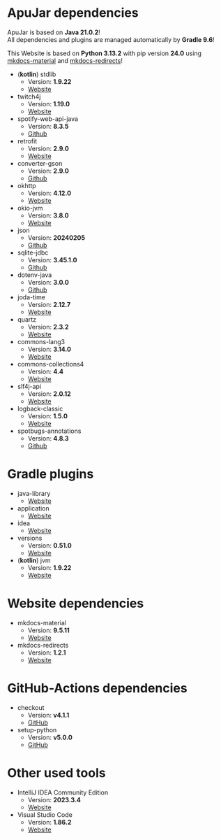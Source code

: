 # ApuJar dependencies

ApuJar is based on **Java 21.0.2**!
<br>All dependencies and plugins are managed automatically by **Gradle 9.6**!

This Website is based on **Python 3.13.2** with pip version **24.0** using [mkdocs-material](https://github.com/squidfunk/mkdocs-material) and [mkdocs-redirects](https://github.com/mkdocs/mkdocs-redirects)!

* (**kotlin**) stdlib
    * Version: **1.9.22**
    * [Website](https://kotlinlang.org/api/latest/jvm/stdlib/)
* twitch4j
    * Version: **1.19.0**
    * [Website](https://twitch4j.github.io/)
* spotify-web-api-java
    * Version: **8.3.5**
    * [Github](https://github.com/spotify-web-api-java/spotify-web-api-java)
* retrofit
    * Version: **2.9.0**
    * [Website](https://square.github.io/retrofit/)
* converter-gson
    * Version: **2.9.0**
    * [Github](https://github.com/square/retrofit/tree/trunk/retrofit-converters/gson)
* okhttp
    * Version: **4.12.0**
    * [Website](https://square.github.io/okhttp/)
* okio-jvm
    * Version: **3.8.0**
    * [Website](https://square.github.io/okio/)
* json
    * Version: **20240205**
    * [Github](https://github.com/stleary/JSON-java)
* sqlite-jdbc
    * Version: **3.45.1.0**
    * [Github](https://github.com/xerial/sqlite-jdbc)
* dotenv-java
    * Version: **3.0.0**
    * [Github](https://github.com/cdimascio/dotenv-java)
* joda-time
    * Version: **2.12.7**
    * [Website](https://www.joda.org/joda-time)
* quartz
    * Version: **2.3.2**
    * [Website](http://www.quartz-scheduler.org)
* commons-lang3
    * Version: **3.14.0**
    * [Website](https://commons.apache.org/proper/commons-lang/)
* commons-collections4
    * Version: **4.4**
    * [Website](https://commons.apache.org/proper/commons-collections/)
* slf4j-api
    * Version: **2.0.12**
    * [Website](https://slf4j.org/)
* logback-classic
    * Version: **1.5.0**
    * [Website](https://logback.qos.ch/)
* spotbugs-annotations
    * Version: **4.8.3**
    * [Github](https://github.com/spotbugs/spotbugs/tree/master/spotbugs-annotations)

# Gradle plugins

* java-library
    * [Website](https://docs.gradle.org/current/userguide/java_library_plugin.html)
* application
    * [Website](https://docs.gradle.org/current/userguide/application_plugin.html)
* idea
    * [Website](https://docs.gradle.org/current/userguide/idea_plugin.html)
* versions
    * Version: **0.51.0**
    * [Website](https://plugins.gradle.org/plugin/com.github.ben-manes.versions)
* (**kotlin**) jvm
    * Version: **1.9.22**
    * [Website](https://plugins.gradle.org/plugin/org.jetbrains.kotlin.jvm)

# Website dependencies

* mkdocs-material
    * Version: **9.5.11**
    * [Website](https://squidfunk.github.io/mkdocs-material)
* mkdocs-redirects
    * Version: **1.2.1**
    * [Website](https://github.com/mkdocs/mkdocs-redirects)

# GitHub-Actions dependencies

* checkout
    * Version: **v4.1.1**
    * [GitHub](https://github.com/actions/checkout)
* setup-python
    * Version: **v5.0.0**
    * [GitHub](https://github.com/actions/setup-python)

# Other used tools

* IntelliJ IDEA Community Edition
    * Version: **2023.3.4**
    * [Website](https://www.jetbrains.com/de-de/idea)
* Visual Studio Code
    * Version: **1.86.2**
    * [Website](https://code.visualstudio.com/)